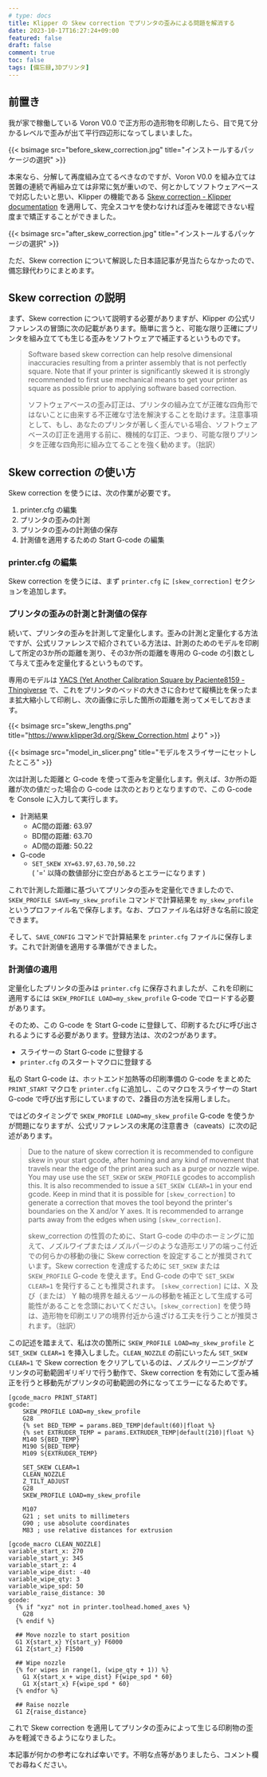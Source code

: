 ```yaml
---
# type: docs 
title: Klipper の Skew correction でプリンタの歪みによる問題を解消する
date: 2023-10-17T16:27:24+09:00
featured: false
draft: false
comment: true
toc: false
tags: [備忘録,3Dプリンタ]
---
```


## 前置き

我が家で稼働している Voron V0.0 で正方形の造形物を印刷したら、目で見て分かるレベルで歪みが出て平行四辺形になってしまいました。

{{< bsimage src="before_skew_correction.jpg" title="インストールするパッケージの選択" >}}

本来なら、分解して再度組み立てるべきなのですが、Voron V0.0 を組み立ては苦難の連続で再組み立ては非常に気が重いので、何とかしてソフトウェアベースで対応したいと思い、Klipper の機能である [Skew correction - Klipper documentation](https://www.klipper3d.org/Skew_Correction.html) を適用して、完全スコヤを使わなければ歪みを確認できない程度まで矯正することができました。

{{< bsimage src="after_skew_correction.jpg" title="インストールするパッケージの選択" >}}

ただ、Skew correction について解説した日本語記事が見当たらなかったので、備忘録代わりにまとめます。

## Skew correction の説明

まず、Skew correction について説明する必要がありますが、Klipper の公式リファレンスの冒頭に次の記載があります。簡単に言うと、可能な限り正確にプリンタを組み立てても生じる歪みをソフトウェアで補正するというものです。

> Software based skew correction can help resolve dimensional inaccuracies resulting from a printer assembly that is not perfectly square. Note that if your printer is significantly skewed it is strongly recommended to first use mechanical means to get your printer as square as possible prior to applying software based correction.
> 
> ソフトウェアベースの歪み訂正は、プリンタの組み立てが正確な四角形ではないことに由来する不正確な寸法を解決することを助けます。注意事項として、もし、あなたのプリンタが著しく歪んでいる場合、ソフトウェアベースの訂正を適用する前に、機械的な訂正、つまり、可能な限りプリンタを正確な四角形に組み立てることを強く勧めます。（拙訳）

## Skew correction の使い方

Skew correction を使うには、次の作業が必要です。

1. printer.cfg の編集
2. プリンタの歪みの計測
3. プリンタの歪みの計測値の保存
4. 計測値を適用するための Start G-code の編集

### printer.cfg の編集

Skew correction を使うには、まず `printer.cfg` に `[skew_correction]` セクションを追加します。

### プリンタの歪みの計測と計測値の保存

続いて、プリンタの歪みを計測して定量化します。歪みの計測と定量化する方法ですが、公式リファレンスで紹介されている方法は、計測のためのモデルを印刷して所定の3か所の距離を測り、その3か所の距離を専用の G-code の引数として与えて歪みを定量化するというものです。

専用のモデルは [YACS (Yet Another Calibration Square by Paciente8159 - Thingiverse](https://www.thingiverse.com/thing:2563185/files) で、これをプリンタのベッドの大きさに合わせて縦横比を保ったまま拡大縮小して印刷し、次の画像に示した箇所の距離を測ってメモしておきます。

{{< bsimage src="skew_lengths.png" title="https://www.klipper3d.org/Skew_Correction.html より" >}}

{{< bsimage src="model_in_slicer.png" title="モデルをスライサーにセットしたところ" >}}

次は計測した距離と G-code を使って歪みを定量化します。例えば、3か所の距離が次の値だった場合の G-code は次のとおりとなりますので、この G-code を Console に入力して実行します。

- 計測結果
  - AC間の距離: 63.97
  - BD間の距離: 63.70
  - AD間の距離: 50.22
- G-code
  - `SET_SKEW XY=63.97,63.70,50.22`<br/>
  ( '=' 以降の数値部分に空白があるとエラーになります )

これで計測した距離に基づいてプリンタの歪みを定量化できましたので、`SKEW_PROFILE SAVE=my_skew_profile` コマンドで計算結果を `my_skew_profile` というプロファイル名で保存します。なお、プロファイル名は好きな名前に設定できます。

そして、`SAVE_CONFIG` コマンドで計算結果を `printer.cfg` ファイルに保存します。これで計測値を適用する準備ができました。

### 計測値の適用

定量化したプリンタの歪みは `printer.cfg` に保存されましたが、これを印刷に適用するには `SKEW_PROFILE LOAD=my_skew_profile` G-code でロードする必要があります。

そのため、この G-code を Start G-code に登録して、印刷するたびに呼び出されるようにする必要があります。登録方法は、次の2つがあります。

- スライサーの Start G-code に登録する
- `printer.cfg` のスタートマクロに登録する

私の Start G-code は、ホットエンド加熱等の印刷準備の G-code をまとめた `PRINT_START` マクロを `printer.cfg` に追加し、このマクロをスライサーの Start G-code で呼び出す形にしていますので、2番目の方法を採用しました。

ではどのタイミングで `SKEW_PROFILE LOAD=my_skew_profile` G-code を使うかが問題になりますが、公式リファレンスの末尾の注意書き（caveats）に次の記述があります。

> Due to the nature of skew correction it is recommended to configure skew in your start gcode, after homing and any kind of movement that travels near the edge of the print area such as a purge or nozzle wipe. You may use use the `SET_SKEW` or `SKEW_PROFILE` gcodes to accomplish this. It is also recommended to issue a `SET_SKEW CLEAR=1` in your end gcode.
> Keep in mind that it is possible for `[skew_correction]` to generate a correction that moves the tool beyond the printer's boundaries on the X and/or Y axes. It is recommended to arrange parts away from the edges when using `[skew_correction]`.
>
> skew_correction の性質のために、Start G-code の中のホーミングに加えて、ノズルワイプまたはノズルパージのような造形エリアの端っこ付近での何らかの移動の後に Skew correction を設定することが推奨されています。Skew correction を達成するために `SET_SKEW` または `SKEW_PROFILE` G-code を使えます。End G-code の中で `SET_SKEW CLEAR=1` を発行することも推奨されます。
> `[skew_correction]` には、X 及び（または） Y 軸の境界を越えるツールの移動を補正として生成する可能性があることを念頭においてください。`[skew_correction]` を使う時は、造形物を印刷エリアの境界付近から遠ざける工夫を行うことが推奨されます。（拙訳）

この記述を踏まえて、私は次の箇所に `SKEW_PROFILE LOAD=my_skew_profile` と `SET_SKEW CLEAR=1` を挿入しました。`CLEAN_NOZZLE` の前にいったん `SET_SKEW CLEAR=1` で Skew correction をクリアしているのは、ノズルクリーニングがプリンタの可動範囲ギリギリで行う動作で、Skew correction を有効にして歪み補正を行うと移動先がプリンタの可動範囲の外になってエラーになるためです。

```
[gcode_macro PRINT_START]
gcode:
    SKEW_PROFILE LOAD=my_skew_profile
    G28
    {% set BED_TEMP = params.BED_TEMP|default(60)|float %}
    {% set EXTRUDER_TEMP = params.EXTRUDER_TEMP|default(210)|float %}
    M140 S{BED_TEMP}
    M190 S{BED_TEMP}
    M109 S{EXTRUDER_TEMP}

    SET_SKEW CLEAR=1
    CLEAN_NOZZLE
    Z_TILT_ADJUST
    G28
    SKEW_PROFILE LOAD=my_skew_profile

    M107
    G21 ; set units to millimeters
    G90 ; use absolute coordinates
    M83 ; use relative distances for extrusion

[gcode_macro CLEAN_NOZZLE]
variable_start_x: 270
variable_start_y: 345
variable_start_z: 4
variable_wipe_dist: -40
variable_wipe_qty: 3
variable_wipe_spd: 50
variable_raise_distance: 30
gcode:
  {% if "xyz" not in printer.toolhead.homed_axes %}
    G28
  {% endif %}
 
  ## Move nozzle to start position
  G1 X{start_x} Y{start_y} F6000
  G1 Z{start_z} F1500

  ## Wipe nozzle
  {% for wipes in range(1, (wipe_qty + 1)) %}
    G1 X{start_x + wipe_dist} F{wipe_spd * 60}
    G1 X{start_x} F{wipe_spd * 60}
  {% endfor %}

  ## Raise nozzle
  G1 Z{raise_distance}
```

これで Skew correction を適用してプリンタの歪みによって生じる印刷物の歪みを軽減できるようになりました。

本記事が何かの参考になれば幸いです。不明な点等がありましたら、コメント欄でお尋ねください。
